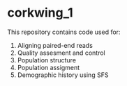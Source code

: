 # corkwing_1
This repository contains code used for:
1) Aligning paired-end reads
2) Quality assesment and control
3) Population structure
4) Population assigment
5) Demographic history using SFS
